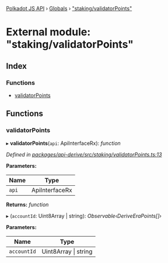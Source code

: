 [Polkadot JS API](../README.md) › [Globals](../globals.md) › ["staking/validatorPoints"](_staking_validatorpoints_.md)

# External module: "staking/validatorPoints"

## Index

### Functions

* [validatorPoints](_staking_validatorpoints_.md#validatorpoints)

## Functions

###  validatorPoints

▸ **validatorPoints**(`api`: ApiInterfaceRx): *function*

*Defined in [packages/api-derive/src/staking/validatorPoints.ts:13](https://github.com/polkadot-js/api/blob/0e264a029/packages/api-derive/src/staking/validatorPoints.ts#L13)*

**Parameters:**

Name | Type |
------ | ------ |
`api` | ApiInterfaceRx |

**Returns:** *function*

▸ (`accountId`: Uint8Array | string): *Observable‹DeriveEraPoints[]›*

**Parameters:**

Name | Type |
------ | ------ |
`accountId` | Uint8Array &#124; string |
